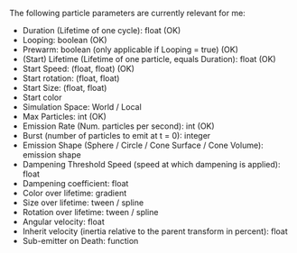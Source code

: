 The following particle parameters are currently relevant for me:
* Duration (Lifetime of one cycle): float (OK)
* Looping: boolean (OK)
* Prewarm: boolean (only applicable if Looping = true) (OK)
* (Start) Lifetime (Lifetime of one particle, equals Duration): float (OK)
* Start Speed: (float, float) (OK)
* Start rotation: (float, float)
* Start Size: (float, float)
* Start color
* Simulation Space: World / Local
* Max Particles: int (OK)
* Emission Rate (Num. particles per second): int (OK)
* Burst (number of particles to emit at t = 0): integer
* Emission Shape (Sphere / Circle / Cone Surface / Cone Volume): emission shape
* Dampening Threshold Speed (speed at which dampening is applied): float
* Dampening coefficient: float
* Color over lifetime: gradient
* Size over lifetime: tween / spline
* Rotation over lifetime: tween / spline
* Angular velocity: float
* Inherit velocity (inertia relative to the parent transform in percent): float
* Sub-emitter on Death: function